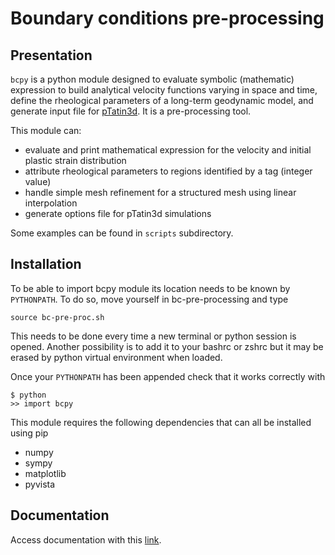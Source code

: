 # Boundary conditions pre-processing
## Presentation
`bcpy` is a python module designed to evaluate symbolic (mathematic) expression to build analytical velocity functions varying in space and time, define the rheological parameters of a long-term geodynamic model, and generate input file for [pTatin3d](https://github.com/laetitialp/ptatin-gene).
It is a pre-processing tool.

This module can:
- evaluate and print mathematical expression for the velocity and initial plastic strain distribution 
- attribute rheological parameters to regions identified by a tag (integer value)
- handle simple mesh refinement for a structured mesh using linear interpolation
- generate options file for pTatin3d simulations

Some examples can be found in `scripts`  subdirectory.

## Installation
To be able to import bcpy module its location needs to be known by `PYTHONPATH`.
To do so, move yourself in bc-pre-processing and type

`source bc-pre-proc.sh`

This needs to be done every time a new terminal or python session is opened.
Another possibility is to add it to your bashrc or zshrc but it may be erased by python virtual environment when loaded.

Once your `PYTHONPATH` has been appended check that it works correctly with

```
$ python
>> import bcpy
```

This module requires the following dependencies that can all be installed using pip
- numpy
- sympy
- matplotlib
- pyvista

## Documentation
Access documentation with this [link](https://anthony-jourdon.github.io/bc-pre-processing/).